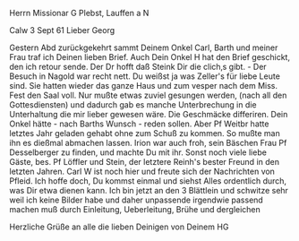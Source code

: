 Herrn Missionar G Plebst, Lauffen a N

 Calw 3 Sept 61
Lieber Georg

Gestern Abd zurückgekehrt sammt Deinem Onkel Carl, Barth und meiner Frau traf ich Deinen lieben Brief. Auch Dein Onkel H hat den Brief geschickt, den ich retour sende. Der Dr hofft daß Steink Dir die clich‚s gibt. - Der Besuch in Nagold war recht nett. Du weißst ja was Zeller's für liebe Leute sind. Sie hatten wieder das ganze Haus und zum vesper nach dem Miss. Fest den Saal voll. Nur mußte etwas zuviel gesungen werden, (nach all den Gottesdiensten) und dadurch gab es manche Unterbrechung in die Unterhaltung die mir lieber gewesen wäre. Die Geschmäcke differiren. Dein Onkel hätte - nach Barths Wunsch - reden sollen. Aber Pf Weitbr hatte letztes Jahr geladen gehabt ohne zum Schuß zu kommen. So mußte man ihn es dießmal abmachen lassen. Irion war auch froh, sein Bäschen Frau Pf Desselberger zu finden, und machte Du mit ihr. Sonst noch viele liebe Gäste, bes. Pf Löffler und Stein, der letztere Reinh's bester Freund in den letzten Jahren. Carl W ist noch hier und freute sich der Nachrichten von Pfleid. Ich hoffe doch, Du kommst einmal und siehst Alles ordentlich durch, was Dir etwa dienen kann. Ich bin jetzt an den 3 Blättlein und schwitze sehr weil ich keine Bilder habe und daher unpassende irgendwie passend machen muß durch Einleitung, Ueberleitung, Brühe und dergleichen

Herzliche Grüße an alle die lieben Deinigen von
 Deinem HG

